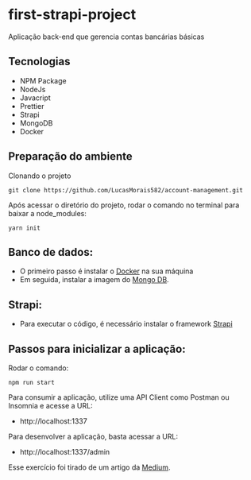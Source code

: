 # first-strapi-project

Aplicação back-end que gerencia contas bancárias básicas

## Tecnologias

- NPM Package
- NodeJs
- Javacript
- Prettier
- Strapi
- MongoDB
- Docker

## Preparação do ambiente

Clonando o projeto
```
git clone https://github.com/LucasMorais582/account-management.git
```
Após acessar o diretório do projeto, rodar o comando no terminal para baixar a node_modules:
```
yarn init
```

## Banco de dados:
- O primeiro passo é instalar o [Docker](https://docs.docker.com/engine/install/) na sua máquina
- Em seguida, instalar a imagem do [Mongo DB](https://hub.docker.com/_/mongo).

## Strapi: 
- Para executar o código, é necessário instalar o framework [Strapi](https://strapi.io/documentation/developer-docs/latest/getting-started/quick-start.html)


## Passos para inicializar a aplicação:

Rodar o comando:
```
npm run start
```
Para consumir a aplicação, utilize uma API Client como Postman ou Insomnia e acesse a URL:
- http://localhost:1337

Para desenvolver a aplicação, basta acessar a URL:
- http://localhost:1337/admin

Esse exercício foi tirado de um artigo da [Medium](https://medium.com/manacespereira/construindo-uma-api-completa-com-nodejs-strapi-em-menos-tempo-do-que-voc%C3%AA-imagina-9b787d3a8cde).
